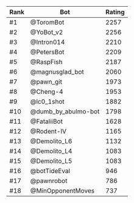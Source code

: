 Rank|Bot|Rating
---|---|---
#1|@ToromBot|2257
#2|@YoBot_v2|2256
#3|@Intron014|2210
#4|@PetersBot|2209
#5|@RaspFish|2187
#6|@magnusglad_bot|2060
#7|@pawn_git|1973
#8|@Cheng-4|1953
#9|@lc0_1shot|1882
#10|@dumb_by_abulmo-bot|1798
#11|@FataliiBot|1628
#12|@Rodent-IV|1165
#13|@Demolito_L6|1132
#14|@Demolito_L4|1083
#15|@Demolito_L5|1083
#16|@botTideEval|946
#17|@pawnrobot|786
#18|@MinOpponentMoves|737
